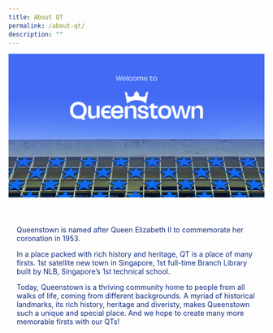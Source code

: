 ```yaml
---
title: About QT
permalink: /about-qt/
description: ""
---
```

![](/images/ABOUT%20QT/about-qt-banner.png)

<div style="padding-top:24px; padding-left: 16px; padding-right: 16px">
	<p class="description">Queenstown is named after Queen Elizabeth II to commemorate her coronation in 1953. </p><p class="description">In a place packed with rich history and heritage, QT is a place of many firsts. 1st satellite new town in Singapore, 1st full-time Branch Library built by NLB, Singapore’s 1st technical school.  </p><p class="description">Today, Queenstown is a thriving community home to people from all walks of life, coming from different backgrounds. A myriad of historical landmarks, its rich history, heritage and diveristy, makes Queenstown such a unique and special place. And we hope to create many more memorable firsts with our QTs!</p>
</div>

<style>	
	.description {
		font-size: 20;
		color: #102A80;
	}
</style>